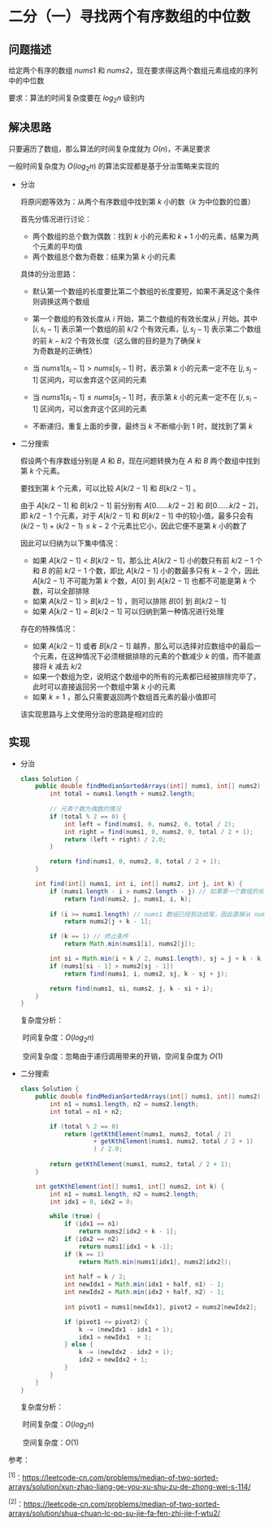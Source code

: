 # 二分（一）寻找两个有序数组的中位数

## 问题描述

给定两个有序的数组 $nums1$ 和 $nums2$，现在要求得这两个数组元素组成的序列中的中位数

要求：算法的时间复杂度要在 $log_2n$ 级别内



## 解决思路

只要遍历了数组，那么算法的时间复杂度就为 $O(n)$，不满足要求

一般时间复杂度为 $O(log_2n)$ 的算法实现都是基于分治策略来实现的

- 分治

  将原问题等效为：从两个有序数组中找到第 $k$ 小的数（$k$ 为中位数的位置）

  首先分情况进行讨论：

  - 两个数组的总个数为偶数：找到 $k$ 小的元素和 $k+1$ 小的元素，结果为两个元素的平均值
  - 两个数组总个数为奇数：结果为第 $k$ 小的元素

  

  具体的分治思路：

  - 默认第一个数组的长度要比第二个数组的长度要短，如果不满足这个条件则调换这两个数组
  - 第一个数组的有效长度从 $i$ 开始，第二个数组的有效长度从 $j$ 开始。其中 $[i, s_i - 1]$ 表示第一个数组的前 $k/2$ 个有效元素，$[j, s_j - 1]$ 表示第二个数组的前 $k - k/2$ 个有效长度（这么做的目的是为了确保 $k$ 为奇数是的正确性）
  - 当 $nums1[s_i - 1] > nums[s_j - 1]$  时，表示第 $k$  小的元素一定不在 $[j, s_j - 1]$ 区间内，可以舍弃这个区间的元素
  - 当 $nums1[s_i - 1] \leq nums[s_j - 1]$ 时，表示第 $k$ 小的元素一定不在 $[i, s_i - 1]$ 区间内，可以舍弃这个区间的元素

  - 不断递归，重复上面的步骤，最终当 $k$ 不断缩小到 $1$ 时，就找到了第 $k$

  

- 二分搜索

  假设两个有序数组分别是 $A$ 和 $B$，现在问题转换为在 $A$ 和 $B$ 两个数组中找到第 $k$ 个元素。

  要找到第 $k$ 个元素，可以比较 $A[k/2 - 1]$  和 $B[k/2 - 1]$ 。

  由于 $A[k/2 - 1]$ 和 $B[k/2 - 1]$ 前分别有 $A[0……k/2 - 2]$ 和 $B[0……k/2 - 2]$，即 $k/2 - 1$ 个元素，对于 $A[k/2-1]$ 和 $B[k/2 - 1]$ 中的较小值，最多只会有 $(k/2- 1) + (k/2 -1) \leq k - 2$ 个元素比它小，因此它便不是第 $k$ 小的数了

  因此可以归纳为以下集中情况：

  - 如果 $A[k/2 -1] < B[k/2-1]$，那么比 $A[k/2 -1]$ 小的数只有前 $k/2 - 1$ 个和 $B$ 的前 $k/2- 1$ 个数，即比 $A[k/2 - 1]$ 小的数最多只有 $k-2$ 个，因此 $A[k/2 - 1]$  不可能为第 $k$ 个数，$A[0]$ 到 $A[k/2-1]$ 也都不可能是第 $k$ 个数，可以全部排除
  - 如果 $A[k/2 - 1] > B[k/2 - 1]$ ，则可以排除 $B[0]$ 到 $B[k/2 - 1]$
  - 如果 $A[k/2 - 1] = B[k/2 - 1]$ 可以归纳到第一种情况进行处理

  

  存在的特殊情况：

  - 如果 $A[k/2 - 1]$ 或者 $B[k/2 - 1]$ 越界，那么可以选择对应数组中的最后一个元素，在这种情况下必须根据排除的元素的个数减少 $k$ 的值，而不能直接将 $k$ 减去 $k/2$
  - 如果一个数组为空，说明这个数组中的所有的元素都已经被排除完毕了，此时可以直接返回另一个数组中第 $k$ 小的元素
  - 如果 $k = 1$ ，那么只需要返回两个数组首元素的最小值即可

  

  该实现思路与上文使用分治的思路是相对应的



## 实现

- 分治

  ```java
  class Solution {
      public double findMedianSortedArrays(int[] nums1, int[] nums2) {
          int total = nums1.length + nums2.length;
          
          // 元素个数为偶数的情况
          if (total % 2 == 0) {
              int left = find(nums1, 0, nums2, 0, total / 2);
              int right = find(nums1, 0, nums2, 0, total / 2 + 1);
              return (left + right) / 2.0;
          }
  
          return find(nums1, 0, nums2, 0, total / 2 + 1);
      }
  
      int find(int[] nums1, int i, int[] nums2, int j, int k) {
          if (nums1.length - i > nums2.length - j) // 如果第一个数组的长度大于第二个数组的长度，则交换它们
              return find(nums2, j, nums1, i, k);
          
          if (i >= nums1.length) // nums1 数组已经到达结尾，因此直接从 nums2 中获取对应的元素
              return nums2[j + k - 1];
  
          if (k == 1) // 终止条件
              return Math.min(nums1[i], nums2[j]);
  
          int si = Math.min(i + k / 2, nums1.length), sj = j + k - k / 2;
          if (nums1[si - 1] > nums2[sj - 1])
              return find(nums1, i, nums2, sj, k - sj + j);
  
          return find(nums1, si, nums2, j, k - si + i);
      }
  }
  ```

  复杂度分析：

  ​	时间复杂度：$O(log_2n)$

  ​	空间复杂度：忽略由于递归调用带来的开销，空间复杂度为 $O(1)$

  

- 二分搜索

  ```java
  class Solution {
      public double findMedianSortedArrays(int[] nums1, int[] nums2) {
          int n1 = nums1.length, n2 = nums2.length;
          int total = n1 + n2;
  
          if (total % 2 == 0)
              return (getKthElement(nums1, nums2, total / 2) 
                      + getKthElement(nums1, nums2, total / 2 + 1)
                      ) / 2.0;
          
          return getKthElement(nums1, nums2, total / 2 + 1);
      }
  
      int getKthElement(int[] nums1, int[] nums2, int k) {
          int n1 = nums1.length, n2 = nums2.length;
          int idx1 = 0, idx2 = 0;
  
          while (true) {
              if (idx1 == n1) 
                  return nums2[idx2 + k - 1];
              if (idx2 == n2) 
                  return nums1[idx1 + k -1];
              if (k == 1)
                  return Math.min(nums1[idx1], nums2[idx2]);
              
              int half = k / 2;
              int newIdx1 = Math.min(idx1 + half, n1) - 1;
              int newIdx2 = Math.min(idx2 + half, n2) - 1;
              
              int pivot1 = nums1[newIdx1], pivot2 = nums2[newIdx2];
  
              if (pivot1 <= pivot2) {
                  k -= (newIdx1 - idx1 + 1);
                  idx1 = newIdx1  + 1;
              } else {
                  k -= (newIdx2 - idx2 + 1);
                  idx2 = newIdx2 + 1;
              }
          }       
      }
  }
  ```

  复杂度分析：

  ​	时间复杂度：$O(log_2n)$

  ​	空间复杂度：$O(1)$



参考：

<sup>[1]</sup>：https://leetcode-cn.com/problems/median-of-two-sorted-arrays/solution/xun-zhao-liang-ge-you-xu-shu-zu-de-zhong-wei-s-114/

<sup>[2]</sup>：https://leetcode-cn.com/problems/median-of-two-sorted-arrays/solution/shua-chuan-lc-po-su-jie-fa-fen-zhi-jie-f-wtu2/